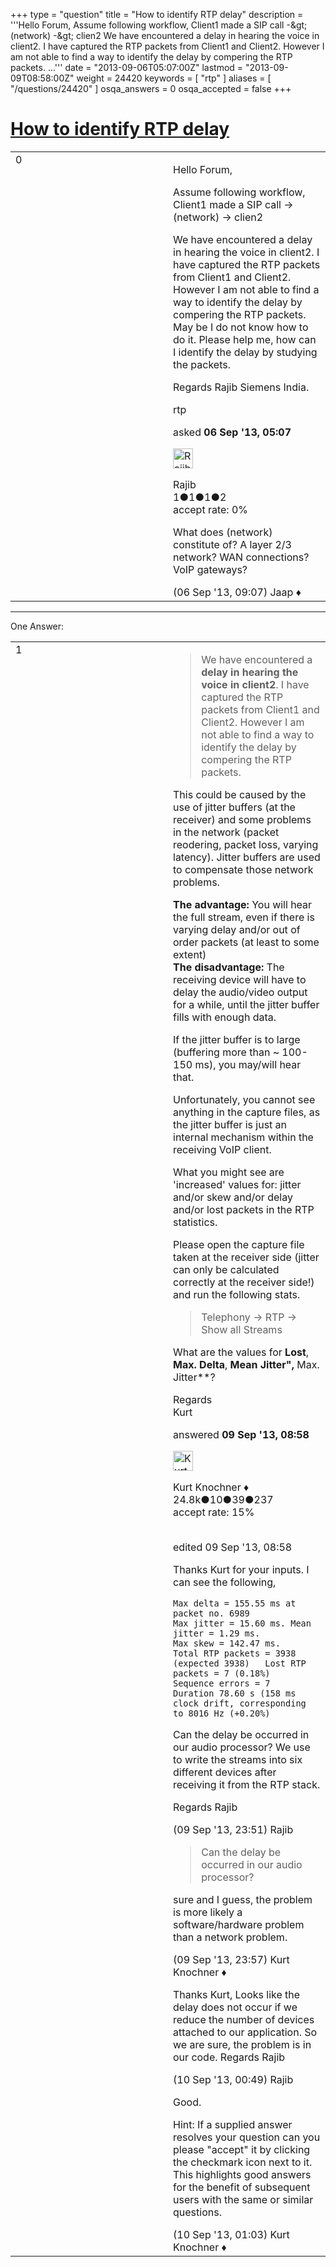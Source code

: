 +++
type = "question"
title = "How to identify RTP delay"
description = '''Hello Forum, Assume following workflow, Client1 made a SIP call -&amp;gt; (network) -&amp;gt; clien2 We have encountered a delay in hearing the voice in client2. I have captured the RTP packets from Client1 and Client2. However I am not able to find a way to identify the delay by compering the RTP packets. ...'''
date = "2013-09-06T05:07:00Z"
lastmod = "2013-09-09T08:58:00Z"
weight = 24420
keywords = [ "rtp" ]
aliases = [ "/questions/24420" ]
osqa_answers = 0
osqa_accepted = false
+++

<div class="headNormal">

# [How to identify RTP delay](/questions/24420/how-to-identify-rtp-delay)

</div>

<div id="main-body">

<div id="askform">

<table id="question-table" style="width:100%;"><colgroup><col style="width: 50%" /><col style="width: 50%" /></colgroup><tbody><tr class="odd"><td style="width: 30px; vertical-align: top"><div class="vote-buttons"><div id="post-24420-score" class="post-score" title="current number of votes">0</div><div id="favorite-count" class="favorite-count"></div></div></td><td><div id="item-right"><div class="question-body"><p>Hello Forum,</p><p>Assume following workflow, Client1 made a SIP call -&gt; (network) -&gt; clien2</p><p>We have encountered a delay in hearing the voice in client2. I have captured the RTP packets from Client1 and Client2. However I am not able to find a way to identify the delay by compering the RTP packets. May be I do not know how to do it. Please help me, how can I identify the delay by studying the packets.</p><p>Regards Rajib Siemens India.</p></div><div id="question-tags" class="tags-container tags">rtp</div><div id="question-controls" class="post-controls"></div><div class="post-update-info-container"><div class="post-update-info post-update-info-user"><p>asked <strong>06 Sep '13, 05:07</strong></p><img src="https://secure.gravatar.com/avatar/457bb334d6450e55df562520a57938b0?s=32&amp;d=identicon&amp;r=g" class="gravatar" width="32" height="32" alt="Rajib&#39;s gravatar image" /><p>Rajib<br />
<span class="score" title="1 reputation points">1</span><span title="1 badges"><span class="badge1">●</span><span class="badgecount">1</span></span><span title="1 badges"><span class="silver">●</span><span class="badgecount">1</span></span><span title="2 badges"><span class="bronze">●</span><span class="badgecount">2</span></span><br />
<span class="accept_rate" title="Rate of the user&#39;s accepted answers">accept rate:</span> <span title="Rajib has no accepted answers">0%</span></p></div></div><div id="comments-container-24420" class="comments-container"><span id="24434"></span><div id="comment-24434" class="comment"><div id="post-24434-score" class="comment-score"></div><div class="comment-text"><p>What does (network) constitute of? A layer 2/3 network? WAN connections? VoIP gateways?</p></div><div id="comment-24434-info" class="comment-info"><span class="comment-age">(06 Sep '13, 09:07)</span> Jaap ♦</div></div></div><div id="comment-tools-24420" class="comment-tools"></div><div class="clear"></div><div id="comment-24420-form-container" class="comment-form-container"></div><div class="clear"></div></div></td></tr></tbody></table>

------------------------------------------------------------------------

<div class="tabBar">

<span id="sort-top"></span>

<div class="headQuestions">

One Answer:

</div>

</div>

<span id="24483"></span>

<div id="answer-container-24483" class="answer">

<table style="width:100%;"><colgroup><col style="width: 50%" /><col style="width: 50%" /></colgroup><tbody><tr class="odd"><td style="width: 30px; vertical-align: top"><div class="vote-buttons"><div id="post-24483-score" class="post-score" title="current number of votes">1</div></div></td><td><div class="item-right"><div class="answer-body"><blockquote><p>We have encountered a <strong>delay in hearing the voice in client2</strong>. I have captured the RTP packets from Client1 and Client2. However I am not able to find a way to identify the delay by compering the RTP packets.</p></blockquote><p>This could be caused by the use of jitter buffers (at the receiver) and some problems in the network (packet reodering, packet loss, varying latency). Jitter buffers are used to compensate those network problems.</p><p><strong>The advantage:</strong> You will hear the full stream, even if there is varying delay and/or out of order packets (at least to some extent)<br />
<strong>The disadvantage:</strong> The receiving device will have to delay the audio/video output for a while, until the jitter buffer fills with enough data.</p><p>If the jitter buffer is to large (buffering more than ~ 100-150 ms), you may/will hear that.</p><p>Unfortunately, you cannot see anything in the capture files, as the jitter buffer is just an internal mechanism within the receiving VoIP client.</p><p>What you might see are 'increased' values for: jitter and/or skew and/or delay and/or lost packets in the RTP statistics.</p><p>Please open the capture file taken at the receiver side (jitter can only be calculated correctly at the receiver side!) and run the following stats.</p><blockquote><p>Telephony -&gt; RTP -&gt; Show all Streams</p></blockquote><p>What are the values for <strong>Lost</strong>, <strong>Max. Delta</strong>, <strong>Mean Jitter",</strong> Max. Jitter**?</p><p>Regards<br />
Kurt</p></div><div class="answer-controls post-controls"></div><div class="post-update-info-container"><div class="post-update-info post-update-info-user"><p>answered <strong>09 Sep '13, 08:58</strong></p><img src="https://secure.gravatar.com/avatar/23b7bf5b13bc2c98b2e8aa9869ca5d75?s=32&amp;d=identicon&amp;r=g" class="gravatar" width="32" height="32" alt="Kurt%20Knochner&#39;s gravatar image" /><p>Kurt Knochner ♦<br />
<span class="score" title="24767 reputation points"><span>24.8k</span></span><span title="10 badges"><span class="badge1">●</span><span class="badgecount">10</span></span><span title="39 badges"><span class="silver">●</span><span class="badgecount">39</span></span><span title="237 badges"><span class="bronze">●</span><span class="badgecount">237</span></span><br />
<span class="accept_rate" title="Rate of the user&#39;s accepted answers">accept rate:</span> <span title="Kurt Knochner has 344 accepted answers">15%</span> </br></br></p></div><div class="post-update-info post-update-info-edited"><p>edited 09 Sep '13, 08:58</p></div></div><div id="comments-container-24483" class="comments-container"><span id="24504"></span><div id="comment-24504" class="comment"><div id="post-24504-score" class="comment-score"></div><div class="comment-text"><p>Thanks Kurt for your inputs. I can see the following,</p><pre><code>Max delta = 155.55 ms at packet no. 6989 
Max jitter = 15.60 ms. Mean jitter = 1.29 ms.
Max skew = 142.47 ms.
Total RTP packets = 3938   (expected 3938)   Lost RTP packets = 7 (0.18%)   Sequence errors = 7 
Duration 78.60 s (158 ms clock drift, corresponding to 8016 Hz (+0.20%)</code></pre><p>Can the delay be occurred in our audio processor? We use to write the streams into six different devices after receiving it from the RTP stack.</p><p>Regards Rajib</p></div><div id="comment-24504-info" class="comment-info"><span class="comment-age">(09 Sep '13, 23:51)</span> Rajib</div></div><span id="24505"></span><div id="comment-24505" class="comment"><div id="post-24505-score" class="comment-score"></div><div class="comment-text"><blockquote><p>Can the delay be occurred in our audio processor?</p></blockquote><p>sure and I guess, the problem is more likely a software/hardware problem than a network problem.</p></div><div id="comment-24505-info" class="comment-info"><span class="comment-age">(09 Sep '13, 23:57)</span> Kurt Knochner ♦</div></div><span id="24510"></span><div id="comment-24510" class="comment"><div id="post-24510-score" class="comment-score"></div><div class="comment-text"><p>Thanks Kurt, Looks like the delay does not occur if we reduce the number of devices attached to our application. So we are sure, the problem is in our code. Regards Rajib</p></div><div id="comment-24510-info" class="comment-info"><span class="comment-age">(10 Sep '13, 00:49)</span> Rajib</div></div><span id="24513"></span><div id="comment-24513" class="comment"><div id="post-24513-score" class="comment-score"></div><div class="comment-text"><p>Good.</p><p>Hint: If a supplied answer resolves your question can you please "accept" it by clicking the checkmark icon next to it. This highlights good answers for the benefit of subsequent users with the same or similar questions.</p></div><div id="comment-24513-info" class="comment-info"><span class="comment-age">(10 Sep '13, 01:03)</span> Kurt Knochner ♦</div></div></div><div id="comment-tools-24483" class="comment-tools"></div><div class="clear"></div><div id="comment-24483-form-container" class="comment-form-container"></div><div class="clear"></div></div></td></tr></tbody></table>

</div>

<div class="paginator-container-left">

</div>

</div>

</div>

